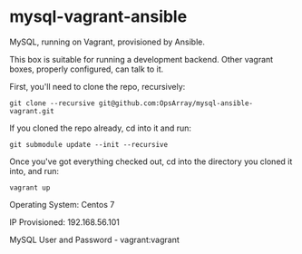 # mysql-vagrant-ansible

MySQL, running on Vagrant, provisioned by Ansible.

This box is suitable for running a development backend. Other vagrant boxes,
properly configured, can talk to it.

First, you'll need to clone the repo, recursively:

```
git clone --recursive git@github.com:OpsArray/mysql-ansible-vagrant.git
```

If you cloned the repo already, cd into it and run:

```
git submodule update --init --recursive
```

Once you've got everything checked out, cd into the directory you cloned it into, and run:

```
vagrant up
```

Operating System: Centos 7

IP Provisioned: 192.168.56.101

MySQL User and Password - vagrant:vagrant
